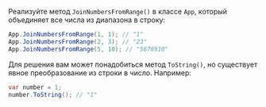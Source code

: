 
Реализуйте метод `JoinNumbersFromRange()` в классе `App`, который объединяет все числа из диапазона в строку:

```cs
App.JoinNumbersFromRange(1, 1); // "1"
App.JoinNumbersFromRange(2, 3); // "23"
App.JoinNumbersFromRange(5, 10); // "5678910"
```

Для решения вам может понадобиться метод `ToString()`, но существует явное преобразование из строки в число. Например:

```cs
var number = 1;
number.ToString(); // "1"
```
